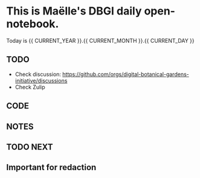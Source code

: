 
# This is Maëlle's DBGI daily open-notebook.

Today is {{ CURRENT_YEAR }}.{{ CURRENT_MONTH }}.{{ CURRENT_DAY }}


## TODO

- Check discussion: https://github.com/orgs/digital-botanical-gardens-initiative/discussions
- Check Zulip

## CODE

## NOTES

## TODO NEXT



## Important for redaction
